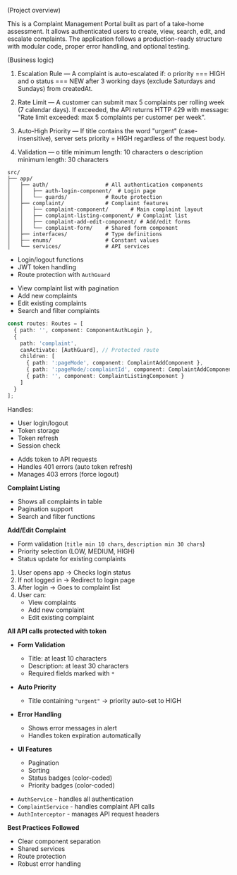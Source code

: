 
(Project overview) 

 
This is a Complaint Management Portal built as part of a take-home assessment.
It allows authenticated users to create, view, search, edit, and escalate complaints.
The application follows a production-ready structure with modular code, proper error handling,
and optional testing.

(Business logic)

1. Escalation Rule — A complaint is auto-escalated if:
  o priority === HIGH and
  o status === NEW after 3 working days (exclude Saturdays and Sundays)
  from createdAt.

2. Rate Limit — A customer can submit max 5 complaints per rolling week (7
  calendar days). If exceeded, the API returns HTTP 429 with message: "Rate limit
  exceeded: max 5 complaints per customer per week".

4. Auto-High Priority — If title contains the word "urgent" (case-insensitive), server
  sets priority = HIGH regardless of the request body.

6. Validation —
  o title minimum length: 10 characters
  o description minimum length: 30 characters
```
src/
├── app/
│   ├── auth/                  # All authentication components
│   │   ├── auth-login-component/  # Login page
│   │   └── guards/            # Route protection
│   ├── complaint/             # Complaint features
│   │   ├── complaint-component/       # Main complaint layout
│   │   ├── complaint-listing-component/ # Complaint list
│   │   ├── complaint-add-edit-component/ # Add/edit forms
│   │   └── complaint-form/    # Shared form component
│   ├── interfaces/            # Type definitions
│   ├── enums/                 # Constant values
│   └── services/              # API services
```

- Login/logout functions
- JWT token handling
- Route protection with `AuthGuard`

* View complaint list with pagination
* Add new complaints
* Edit existing complaints
* Search and filter complaints

```typescript
const routes: Routes = [
  { path: '', component: ComponentAuthLogin },
  {
    path: 'complaint',
    canActivate: [AuthGuard], // Protected route
    children: [
      { path: ':pageMode', component: ComplaintAddComponent },
      { path: ':pageMode/:complaintId', component: ComplaintAddComponent },
      { path: '', component: ComplaintListingComponent }
    ]
  }
];
```

Handles:

- User login/logout
- Token storage
- Token refresh
- Session check

* Adds token to API requests
* Handles 401 errors (auto token refresh)
* Manages 403 errors (force logout)

**Complaint Listing**

- Shows all complaints in table
- Pagination support
- Search and filter functions

**Add/Edit Complaint**

- Form validation (`title min 10 chars`, `description min 30 chars`)
- Priority selection (LOW, MEDIUM, HIGH)
- Status update for existing complaints

1. User opens app → Checks login status
2. If not logged in → Redirect to login page
3. After login → Goes to complaint list
4. User can:
   - View complaints
   - Add new complaint
   - Edit existing complaint

**All API calls protected with token**

- **Form Validation**

  - Title: at least 10 characters
  - Description: at least 30 characters
  - Required fields marked with `*`

- **Auto Priority**

  - Title containing `"urgent"` → priority auto-set to HIGH

- **Error Handling**

  - Shows error messages in alert
  - Handles token expiration automatically

- **UI Features**

  - Pagination
  - Sorting
  - Status badges (color-coded)
  - Priority badges (color-coded)

* `AuthService` - handles all authentication
* `ComplaintService` - handles complaint API calls
* `AuthInterceptor` - manages API request headers

**Best Practices Followed**

- Clear component separation
- Shared services
- Route protection
- Robust error handling


